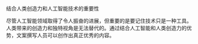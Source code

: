 结合人类创造力和人工智能技术的重要性

尽管人工智能领域取得了令人振奋的进展，但重要的是要记住技术只是一种工具。人类带来的创造力和独特视角是无法替代的。通过结合人工智能和人类创造力的优势，文案撰写人员可以创作出真正优秀的内容。
